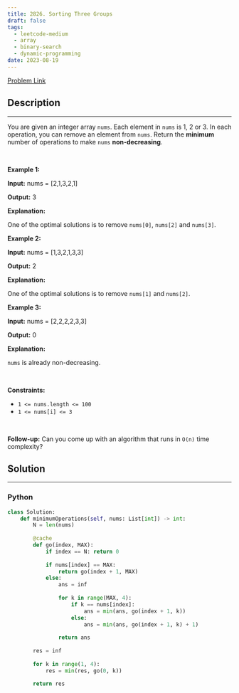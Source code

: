 ```yaml
---
title: 2826. Sorting Three Groups
draft: false
tags: 
  - leetcode-medium
  - array
  - binary-search
  - dynamic-programming
date: 2023-08-19
---
```


[Problem Link](https://leetcode.com/problems/sorting-three-groups/)

## Description

---
<p>You are given an integer array <code>nums</code>. Each element in <code>nums</code> is 1, 2 or 3. In each operation, you can remove an element from&nbsp;<code>nums</code>. Return the <strong>minimum</strong> number of operations to make <code>nums</code> <strong>non-decreasing</strong>.</p>

<p>&nbsp;</p>
<p><strong class="example">Example 1:</strong></p>

<div class="example-block">
<p><strong>Input:</strong> <span class="example-io">nums = [2,1,3,2,1]</span></p>

<p><strong>Output:</strong> <span class="example-io">3</span></p>

<p><strong>Explanation:</strong></p>

<p>One of the optimal solutions is to remove <code>nums[0]</code>, <code>nums[2]</code> and <code>nums[3]</code>.</p>
</div>

<p><strong class="example">Example 2:</strong></p>

<div class="example-block">
<p><strong>Input:</strong> <span class="example-io">nums = [1,3,2,1,3,3]</span></p>

<p><strong>Output:</strong> <span class="example-io">2</span></p>

<p><strong>Explanation:</strong></p>

<p>One of the optimal solutions is to remove <code>nums[1]</code> and <code>nums[2]</code>.</p>
</div>

<p><strong class="example">Example 3:</strong></p>

<div class="example-block">
<p><strong>Input:</strong> <span class="example-io">nums = [2,2,2,2,3,3]</span></p>

<p><strong>Output:</strong> <span class="example-io">0</span></p>

<p><strong>Explanation:</strong></p>

<p><code>nums</code> is already non-decreasing.</p>
</div>

<p>&nbsp;</p>
<p><strong>Constraints:</strong></p>

<ul>
	<li><code>1 &lt;= nums.length &lt;= 100</code></li>
	<li><code>1 &lt;= nums[i] &lt;= 3</code></li>
</ul>

<p>&nbsp;</p>
<strong>Follow-up:</strong> Can you come up with an algorithm that runs in <code>O(n)</code> time complexity?

## Solution

---
### Python
``` py title='sorting-three-groups'
class Solution:
    def minimumOperations(self, nums: List[int]) -> int:
        N = len(nums)
        
        @cache
        def go(index, MAX):
            if index == N: return 0
            
            if nums[index] == MAX:
                return go(index + 1, MAX)
            else:
                ans = inf
                
                for k in range(MAX, 4):
                    if k == nums[index]:
                        ans = min(ans, go(index + 1, k))
                    else:
                        ans = min(ans, go(index + 1, k) + 1)
                
                return ans
        
        res = inf
        
        for k in range(1, 4):
            res = min(res, go(0, k))
        
        return res
```

